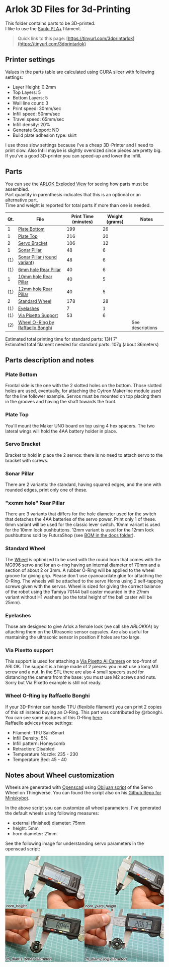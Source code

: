 # Arlok 3D Files for 3d-Printing 
This folder contains parts to be 3D-printed.  
I like to use the [Sunlu PLA+](https://amzn.to/3aG5V7i) filament.  
> Quick link to this page: [https://tinyurl.com/3dprintarlok](https://tinyurl.com/3dprintarlok)  

## Printer settings
Values in the parts table are calculated using CURA slicer with following settings:

- Layer Height: 0.2mm
- Top Layers: 5
- Bottom Layers: 5
- Wall line count: 3
- Print speed: 30mm/sec
- Infill speed: 50mm/sec
- Travel speed: 65mm/sec
- Infill density: 20%
- Generate Support: NO
- Build plate adhesion type: skirt

I use those slow settings because I've a cheap 3D-Printer and I need to print slow. Also Infill maybe is slightly oversized since pieces are pretty big. If you've a good 3D-printer you can speed-up and lower the infill.

## Parts
You can see the [ARLOK Exploded View](../media/arlok_3d_exploded.stl) for seeing how parts must be assembled.  
Part quantity in parenthesis indicates that this is an optional or an alternative part.  
Time and weight is reported for total parts if more than one is needed.

| Qt. | File                                                           | Print Time (minutes) | Weight (grams)| Notes |
|-----|----------------------------------------------------------------|----------------------|---------------|-------|
|  1  | [Plate Bottom](arlok_plate_bottom.stl)                         | 199 | 26 |  |
|  1  | [Plate Top](arlok_plate_top.stl)                               | 216 | 30 |  |
|  2  | [Servo Bracket](arlok_servo_bracket.stl)                       | 106 | 12 |  |
|  1  | [Sonar Pillar](arlok_pillar_sonar.stl)                         |  48 |  6 |  |
| (1) | [Sonar Pillar (round variant)](arlok_pillar_sonar_rounded.stl) |  48 |  6 |  |
| (1) | [6mm hole Rear Pillar](arlok_pillar_hole_06.stl)               |  40 |  6 |  | 
|  1  | [10mm hole Rear Pillar](arlok_pillar_hole_10.stl)              |  40 |  5 |  |
| (1) | [12mm hole Rear Pillar](arlok_pillar_hole_12.stl)              |  40 |  5 |  |
|  2  | [Standard Wheel](arlok_wheel.stl)                              | 178 | 28 |  |
| (1) | [Eyelashes](arlok_eyelashes.stl)                               |   7 |  1 |  |
| (1) | [Via Pixetto Support](arlok_via_pixetto_support.stl)           |  53 |  6 |  |
| (2) | [Wheel O-Ring by Raffaello Bonghi](arlok_oring.stl)            |     |    | See descriptions |

Estimated total printing time for standard parts: 13H 7'  
Estimated total filament needed for standard parts: 107g (about 36meters)

## Parts description and notes

### Plate Bottom
Frontal side is the one with the 2 slotted holes on the bottom. Those slotted holes are used, eventually, for attaching the Cytron Makerline module used for the line follower example. Servos must be mounted on top placing them in the grooves and having the shaft towards the front.

### Plate Top
You'll mount the Maker UNO board on top using 4 hex spacers. The two lateral wings will hold the 4AA battery holder in place.

### Servo Bracket
Bracket to hold in place the 2 servos: there is no need to attach servo to the bracket with screws.

### Sonar Pillar
There are 2 variants: the standard, having squared edges, and the one with rounded edges, print only one of these.

### "xxmm hole" Rear Pillar
There are 3 variants that differs for the hole diameter used for the switch that detaches the 4AA batteries of the servo power. Print only 1 of these. 6mm variant will be used for the classic lever switch. 10mm variant is used for the 10mm lock pushbuttons. 12mm variant is used for the 12mm lock pushbuttons sold by FuturaShop (see [BOM in the docs folder](../docs/BOM.md)).

### Standard Wheel
The [Wheel](arlok_wheel.stl) is optimized to be used with the round horn that comes with the MG996 servo and for an o-ring having an internal diameter of 70mm and a section of about 2 or 3mm. A rubber O-Ring will be applied to the wheel groove for giving grip. Please don't use cyanoacrilate glue for attaching the O-Ring. The wheels will be attached to the servo Horns using 2 self-tapping screws given with the servos. Wheel is sized for giving the correct balance of the robot using the Tamiya 70144 ball caster mounted in the 27mm variant without H1 washers (so the total height of the ball caster will be 25mm).

### Eyelashes
Those are designed to give Arlok a female look (we call she _ARLOKKA_) by attaching them on the Ultrasonic sensor capsules. Are also useful for mantaining the ultrasonic sensor in position if holes are too large.

### Via Pixetto support
This support is used for attaching a [Via Pixetto Ai Camera](https://pixetto.ai/) on top-front of ARLOK. The support is a hinge made of 2 pieces: you must use a long M3 screw and a nut. In the STL there are also 4 small spacers used for distancing the camera from the base: you must use M2 screws and nuts. Sorry but Via Pixetto example is still not ready.

### Wheel O-Ring by Raffaello Bonghi
If your 3D-Printer can handle TPU (flexibile filament) you can print 2 copies of this stl instead buying an O-Ring. This part was contributed by @rbonghi. You can see some pictures of this O-Ring [here](../media/oring_rbonghi).  
Raffaello advices those settings:
- Filament: TPU SainSmart
- Infill Density: 5%
- Infill pattern: Honeycomb
- Retraction: Disabled
- Temperature Nozzle: 235 - 230
- Temperature Bed: 45 - 40

## Notes about Wheel customization
Wheels are generated with [Openscad](https://www.openscad.org/) using [Obijuan script](https://www.thingiverse.com/thing:19940) of the Servo Wheel on Thingiverse. You can found the script also on his [Github Repo for Miniskybot](https://github.com/Obijuan/Miniskybot/). 

In the above script you can customize all wheel parameters. I've generated the default wheels using following measures:  
- external (finished) diameter: 75mm
- height: 5mm
- horn diameter: 21mm. 

See the following image for understanding servo parameters in the openscad script:  

![Servo Horn measures](../media/servo_horn_measures.jpg)